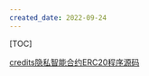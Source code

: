 ```yaml
---
created_date: 2022-09-24
---
```


[TOC]

[credits隐私智能合约ERC20程序源码](https://github.com/AleoHQ/snarkVM/blob/testnet3/vm/compiler/src/program/mod.rs#/L105)